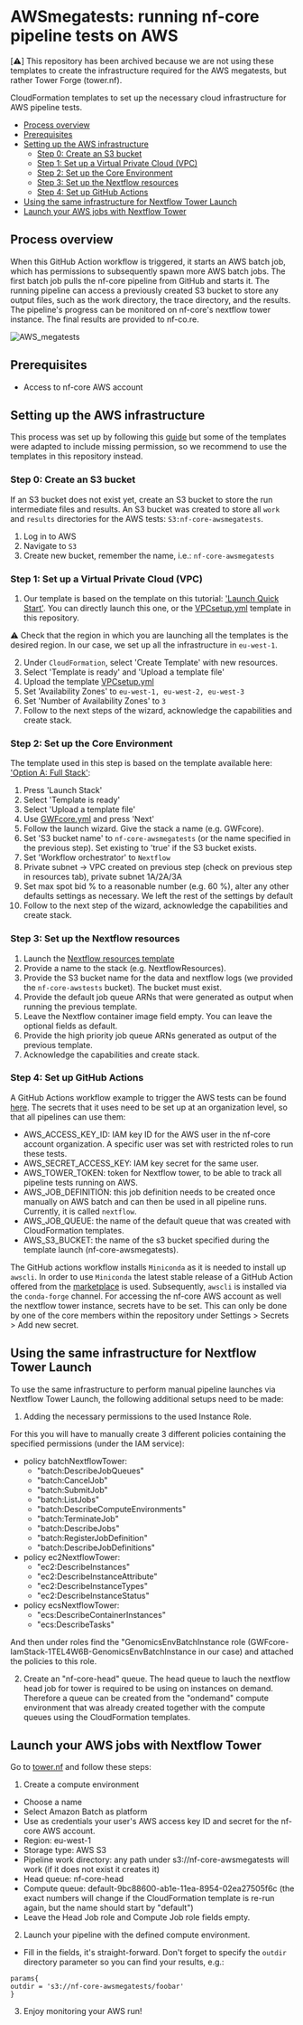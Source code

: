 # AWSmegatests: running nf-core pipeline tests on AWS

[:warning:] This repository has been archived because we are not using these templates to create the infrastructure required for the AWS megatests, but rather Tower Forge (tower.nf).

CloudFormation templates to set up the necessary cloud infrastructure
for AWS pipeline tests.

- [Process overview](#process-overview)
- [Prerequisites](#Prerequisites)
- [Setting up the AWS infrastructure](#setting-up-the-aws-infrastructure)
  - [Step 0: Create an S3 bucket](#step-0:-create-an-s3-bucket)
  - [Step 1: Set up a Virtual Private Cloud (VPC)](#step-1:-set-up-a-virtual-private-cloud-(VPC))
  - [Step 2: Set up the Core Environment](#step-2:-set-up-the-core-environment)
  - [Step 3: Set up the Nextflow resources](#step-3:-set-up-the-nextflow-resources)
  - [Step 4: Set up GitHub Actions](#step-4:-set-up-github-actions)
- [Using the same infrastructure for Nextflow Tower Launch](#using-the-same-infrastructure-for-nextflow-tower-launch)
- [Launch your AWS jobs with Nextflow Tower](#launch-your-aws-jobs-with-nextflow-tower)

## Process overview

When this GitHub Action workflow is triggered, it starts an AWS batch job, which has permissions to subsequently spawn more AWS batch jobs.
The first batch job pulls the nf-core pipeline from GitHub and starts it.
The running pipeline can access a previously created S3 bucket to store any output files, such as the work directory, the trace directory, and the results.
The pipeline's progress can be monitored on nf-core's nextflow tower instance. The final results are provided to nf-co.re.

![AWS_megatests](AWS_megatests.png)

## Prerequisites

- Access to nf-core AWS account

## Setting up the AWS infrastructure

This process was set up by following this [guide](https://docs.opendata.aws/genomics-workflows/quick-start/) but some of the templates were adapted to include missing permission, so we recommend to use the templates in this repository instead.

### Step 0: Create an S3 bucket

If an S3 bucket does not exist yet, create an S3 bucket to store the run intermediate files and results. An S3 bucket was created to store all `work` and `results` directories for the AWS tests: `S3:nf-core-awsmegatests`.

1. Log in to AWS
2. Navigate to `S3`
3. Create new bucket, remember the name, i.e.:  `nf-core-awsmegatests`

### Step 1: Set up a Virtual Private Cloud (VPC)

1. Our template is based on the template on this tutorial: ['Launch Quick Start'](https://eu-west-1.console.aws.amazon.com/cloudformation/home?region=eu-west-1#/stacks/create/template?stackName=Quick-Start-VPC&templateURL=https://aws-quickstart.s3.amazonaws.com/quickstart-aws-vpc/templates/aws-vpc.template). You can directly launch this one, or the [VPCsetup.yml](./templates/VPCsetup.yml) template in this repository.

:warning: Check that the region in which you are launching all the templates is the desired region. In our case, we set up all the infrastructure in `eu-west-1`.

2. Under `CloudFormation`, select 'Create Template' with new resources.
3. Select 'Template is ready' and 'Upload a template file'
4. Upload the template [VPCsetup.yml](https://github.com/nf-core/awsmegatests/blob/master/templates/VPCsetup.yml)
5. Set 'Availability Zones' to `eu-west-1, eu-west-2, eu-west-3`
6. Set 'Number of Availability Zones' to `3`
7. Follow to the next steps of the wizard, acknowledge the capabilities and create stack.

### Step 2: Set up the Core Environment

The template used in this step is based on the template available here: ['Option A: Full Stack'](https://docs.opendata.aws/genomics-workflows/quick-start/):

1. Press 'Launch Stack'
2. Select 'Template is ready'
3. Select 'Upload a template file'
4. Use [GWFcore.yml](https://github.com/nf-core/awsmegatests/blob/master/templates/GWFcore.yml) and press 'Next'
5. Follow the launch wizard. Give the stack a name (e.g. GWFcore). 
6. Set 'S3 bucket name' to `nf-core-awsmegatests` (or the name specified in the previous step).  Set existing to 'true' if the S3 bucket exists.
7. Set 'Workflow orchestrator' to `Nextflow`
8. Private subnet -> VPC created on previous step (check on previous step in resources tab), private subnet 1A/2A/3A
9. Set max spot bid % to a reasonable number (e.g. 60 %), alter any other defaults settings as necessary. We left the rest of the settings by default
10. Follow to the next step of the wizard, acknowledge the capabilities and create stack.

### Step 3: Set up the Nextflow resources

1. Launch the [Nextflow resources template](./templates/Nextflow_resources.yml)
2. Provide a name to the stack (e.g. NextflowResources).
3. Provide the S3 bucket name for the data and nextflow logs (we provided the `nf-core-awstests` bucket). The bucket must exist.
4. Provide the default job queue ARNs that were generated as output when running the previous template.
5. Leave the Nextflow container image field empty. You can leave the optional fields as default.
6. Provide the high priority job queue ARNs generated as output of the previous template.
7. Acknowledge the capabilities and create stack.

### Step 4: Set up GitHub Actions

A GitHub Actions workflow example to trigger the AWS tests can be found [here](.github/workflows/awstest.yml). The secrets that it uses need to be set up at an organization level, so that all pipelines can use them:

- AWS_ACCESS_KEY_ID: IAM key ID for the AWS user in the nf-core account organization. A specific user was set with restricted roles to run these tests.
- AWS_SECRET_ACCESS_KEY: IAM key secret for the same user.
- AWS_TOWER_TOKEN: token for Nextflow tower, to be able to track all pipeline tests running on AWS.
- AWS_JOB_DEFINITION: this job definition needs to be created once manually on AWS batch and can then be used in all pipeline runs. Currently, it is called `nextflow`.
- AWS_JOB_QUEUE: the name of the default queue that was created with CloudFormation templates.
- AWS_S3_BUCKET: the name of the s3 bucket specified during the template launch (nf-core-awsmegatests).

The GitHub actions workflow installs `Miniconda` as it is needed to install up `awscli`. In order to use `Miniconda` the latest stable release of a GitHub Action offered from the [marketplace](https://github.com/marketplace/actions/setup-miniconda) is used. Subsequently, `awscli` is installed via the `conda-forge` channel.
For accessing the nf-core AWS account as well the nextflow tower instance, secrets have to be set. This can only be done by one of the core members within the repository under Settings > Secrets > Add new secret.

## Using the same infrastructure for Nextflow Tower Launch

To use the same infrastructure to perform manual pipeline launches via Nextflow Tower Launch, the following additional setups need to be made:

1. Adding the necessary permissions to the used Instance Role.

For this you will have to manually create 3 different policies containing the specified permissions (under the IAM service):

- policy batchNextflowTower:
  - "batch:DescribeJobQueues"
  - "batch:CancelJob"
  - "batch:SubmitJob"
  - "batch:ListJobs"
  - "batch:DescribeComputeEnvironments"
  - "batch:TerminateJob"
  - "batch:DescribeJobs"
  - "batch:RegisterJobDefinition"
  - "batch:DescribeJobDefinitions"
- policy ec2NextflowTower:
  - "ec2:DescribeInstances"
  - "ec2:DescribeInstanceAttribute"
  - "ec2:DescribeInstanceTypes"
  - "ec2:DescribeInstanceStatus"
- policy ecsNextflowTower:
  - "ecs:DescribeContainerInstances"
  - "ecs:DescribeTasks"

And then under roles find the "GenomicsEnvBatchInstance role (GWFcore-IamStack-1TEL4W6B-GenomicsEnvBatchInstance in our case) and attached the policies to this role.

2. Create an "nf-core-head" queue.
The head queue to lauch the nextflow head job for tower is required to be using on instances on demand.
Therefore a queue can be created from the "ondemand" compute environment that was already created together with the compute queues using the CloudFormation templates.

## Launch your AWS jobs with Nextflow Tower

Go to [tower.nf](https://tower.nf) and follow these steps:

1. Create a compute environment

  - Choose a name
  - Select Amazon Batch as platform
  - Use as credentials your user's AWS access key ID and secret for the nf-core AWS account.
  - Region: eu-west-1
  - Storage type: AWS S3
  - Pipeline work directory: any path under s3://nf-core-awsmegatests will work (if it does not exist it creates it)
  - Head queue: nf-core-head
  - Compute queue: default-9bc88600-ab1e-11ea-8954-02ea27505f6c (the exact numbers will change if the CloudFormation template is re-run again, but the name should start by "default")
  - Leave the Head Job role and Compute Job role fields empty.

2. Launch your pipeline with the defined compute environment.

  - Fill in the fields, it's straight-forward. Don't forget to specify the `outdir` directory parameter so you can find your results, e.g.:
  ```
  params{
  outdir = 's3://nf-core-awsmegatests/foobar'
  }
  ```

3. Enjoy monitoring your AWS run!
